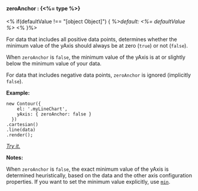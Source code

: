 #### **zeroAnchor** : {<%= type %>}

<% if(defaultValue !== "[object Object]") { %>*default: <%= defaultValue %>* <% }%>

For data that includes all positive data points, determines whether the minimum value of the yAxis should always be at zero (`true`) or not (`false`).

When `zeroAnchor` is `false`, the minimum value of the yAxis is at or slightly below the minimum value of your data.

For data that includes negative data points, `zeroAnchor` is ignored (implicitly `false`).

**Example:**

    new Contour({
        el: '.myLineChart',
        yAxis: { zeroAnchor: false }
      })
    .cartesian()
    .line(data)
    .render();

*[Try it.](<%= jsFiddleLink %>)*

**Notes:**

When `zeroAnchor` is `false`, the exact minimum value of the yAxis is determined heuristically, based on the data and the other axis configuration properties. If you want to set the minimum value explicitly, use [`min`](#config_config.yAxis.min).

